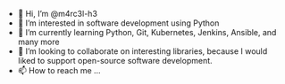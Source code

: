 - 👋 Hi, I’m @m4rc3l-h3
- 👀 I’m interested in software development using Python
- 🌱 I’m currently learning Python, Git, Kubernetes, Jenkins, Ansible, and many more
- 💞️ I’m looking to collaborate on interesting libraries, because I would liked to support open-source software development.
- 📫 How to reach me ...

<!---
m4rc3l-h3/m4rc3l-h3 is a ✨ special ✨ repository because its `README.md` (this file) appears on your GitHub profile.
You can click the Preview link to take a look at your changes.
--->
